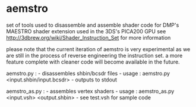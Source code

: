 aemstro
=======

set of tools used to disassemble and assemble shader code for DMP's MAESTRO shader extension used in the 3DS's PICA200 GPU
see http://3dbrew.org/wiki/Shader_Instruction_Set for more information

please note that the current iteration of aemstro is very experimental as we are still in the process of reverse engineering the instruction set. a more feature complete with cleaner code will become available in the future.

aemstro.py :
	- disassembles shbin/bcsdr files
	- usage : aemstro.py  <input.shbin/input.bcsdr>
	- outputs to stdout

aemstro_as.py :
	- assembles vertex shaders
	- usage : aemstro_as.py  <input.vsh>  <output.shbin>
	- see test.vsh for sample code
